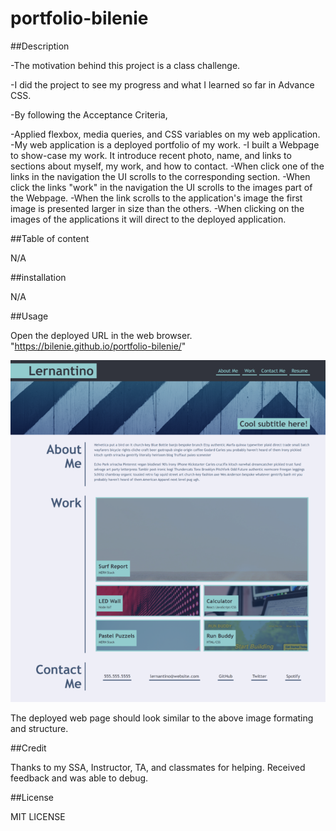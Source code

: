 # portfolio-bilenie
##Description

-The motivation behind this project is a class challenge.

-I did the project to see my progress and what I learned so far in Advance CSS.

-By following the Acceptance Criteria,

 -Applied flexbox, media queries, and CSS variables on my web application.
 -My web application is a deployed portfolio of my work.
 -I built a Webpage to show-case my work. It introduce recent photo, name, and links to sections about myself, my work, and how to contact.
 -When click one of the links in the navigation the UI scrolls to the corresponding section.
 -When click the links "work" in the navigation the UI scrolls to the images part of the Webpage.
 -When the link scrolls to the application's image the first image is  presented larger in size than the others.
 -When clicking on the images of the applications it will direct to the deployed application.


##Table of content

N/A

##installation

N/A

##Usage

Open the deployed URL in the web browser. "https://bilenie.github.io/portfolio-bilenie/"

![Deployed Webpage](./assets/images/challenge2_720.png)

The deployed web page should look similar to the above image formating and structure.


##Credit

Thanks to my SSA, Instructor, TA, and classmates for helping.
Received feedback and was able to debug.


##License

MIT LICENSE